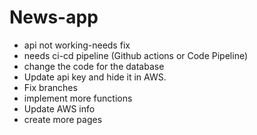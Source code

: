 # News-app

- api not working-needs fix
- needs ci-cd pipeline (Github actions or Code Pipeline)
- change the code for the database
- Update api key and hide it in AWS.
- Fix branches
- implement more functions
- Update AWS info
- create more pages
